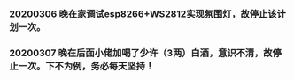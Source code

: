 ### 20200306 晚在家调试esp8266+WS2812实现氛围灯，故停止该计划一次。
### 20200307 晚在后面小佬加喝了少许（3两）白酒，意识不清，故停止一次。下不为例，务必每天坚持！
